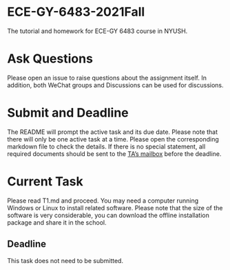 # ECE-GY-6483-2021Fall
The tutorial and homework for ECE-GY 6483 course in NYUSH.

# Ask Questions
Please open an issue to raise questions about the assignment itself. In addition, both WeChat groups and Discussions can be used for discussions.

# Submit and Deadline
The README will prompt the active task and its due date. Please note that there will only be one active task at a time. 
Please open the corresponding markdown file to check the details. 
If there is no special statement, all required documents should be sent to the [TA’s mailbox](mailto:xinzhe.liu@nyu.edu) before the deadline.

# Current Task
Please read T1.md and proceed. You may need a computer running Windows or Linux to install related software.
Please note that the size of the software is very considerable, you can download the offline installation package and share it in the school.
## Deadline
This task does not need to be submitted.
